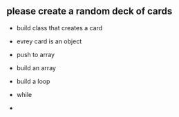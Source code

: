 ## please create a random deck of cards

- build class that creates a card

- evrey card is an object

- push to array 

- build an array 

- build a loop

- while 

- 
